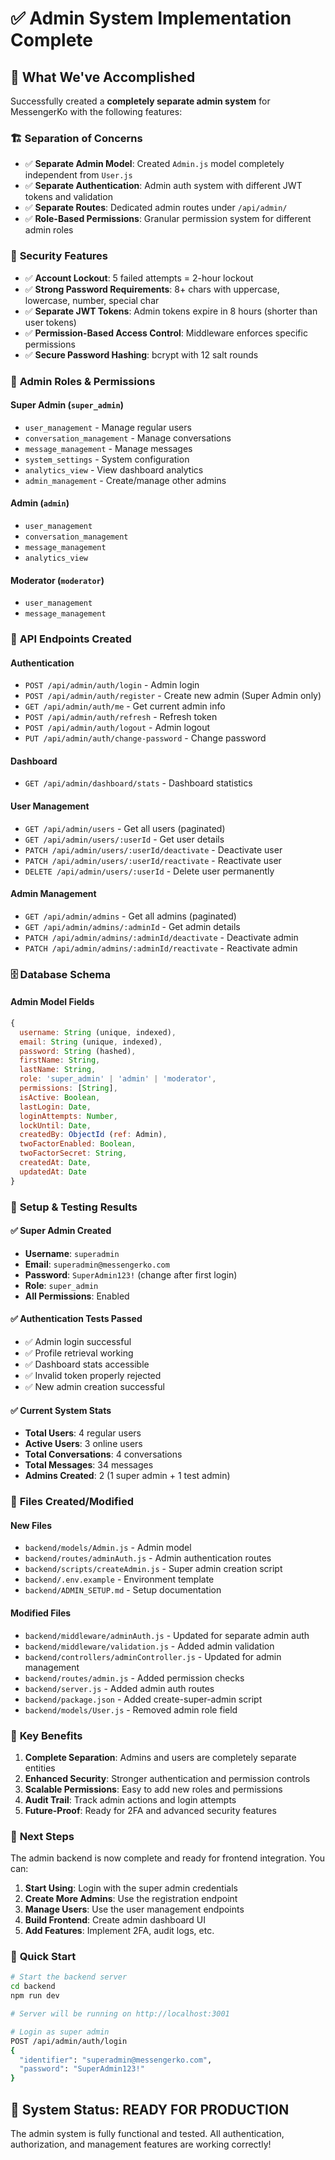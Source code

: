 # ✅ Admin System Implementation Complete

## 🎯 What We've Accomplished

Successfully created a **completely separate admin system** for MessengerKo with the following features:

### 🏗️ **Separation of Concerns**
- ✅ **Separate Admin Model**: Created `Admin.js` model completely independent from `User.js`
- ✅ **Separate Authentication**: Admin auth system with different JWT tokens and validation
- ✅ **Separate Routes**: Dedicated admin routes under `/api/admin/`
- ✅ **Role-Based Permissions**: Granular permission system for different admin roles

### 🔐 **Security Features**
- ✅ **Account Lockout**: 5 failed attempts = 2-hour lockout
- ✅ **Strong Password Requirements**: 8+ chars with uppercase, lowercase, number, special char
- ✅ **Separate JWT Tokens**: Admin tokens expire in 8 hours (shorter than user tokens)
- ✅ **Permission-Based Access Control**: Middleware enforces specific permissions
- ✅ **Secure Password Hashing**: bcrypt with 12 salt rounds

### 👥 **Admin Roles & Permissions**

#### Super Admin (`super_admin`)
- `user_management` - Manage regular users
- `conversation_management` - Manage conversations
- `message_management` - Manage messages
- `system_settings` - System configuration
- `analytics_view` - View dashboard analytics
- `admin_management` - Create/manage other admins

#### Admin (`admin`)
- `user_management`
- `conversation_management`
- `message_management`
- `analytics_view`

#### Moderator (`moderator`)
- `user_management`
- `message_management`

### 📡 **API Endpoints Created**

#### Authentication
- `POST /api/admin/auth/login` - Admin login
- `POST /api/admin/auth/register` - Create new admin (Super Admin only)
- `GET /api/admin/auth/me` - Get current admin info
- `POST /api/admin/auth/refresh` - Refresh token
- `POST /api/admin/auth/logout` - Admin logout
- `PUT /api/admin/auth/change-password` - Change password

#### Dashboard
- `GET /api/admin/dashboard/stats` - Dashboard statistics

#### User Management
- `GET /api/admin/users` - Get all users (paginated)
- `GET /api/admin/users/:userId` - Get user details
- `PATCH /api/admin/users/:userId/deactivate` - Deactivate user
- `PATCH /api/admin/users/:userId/reactivate` - Reactivate user
- `DELETE /api/admin/users/:userId` - Delete user permanently

#### Admin Management
- `GET /api/admin/admins` - Get all admins (paginated)
- `GET /api/admin/admins/:adminId` - Get admin details
- `PATCH /api/admin/admins/:adminId/deactivate` - Deactivate admin
- `PATCH /api/admin/admins/:adminId/reactivate` - Reactivate admin

### 🗄️ **Database Schema**

#### Admin Model Fields
```javascript
{
  username: String (unique, indexed),
  email: String (unique, indexed),
  password: String (hashed),
  firstName: String,
  lastName: String,
  role: 'super_admin' | 'admin' | 'moderator',
  permissions: [String],
  isActive: Boolean,
  lastLogin: Date,
  loginAttempts: Number,
  lockUntil: Date,
  createdBy: ObjectId (ref: Admin),
  twoFactorEnabled: Boolean,
  twoFactorSecret: String,
  createdAt: Date,
  updatedAt: Date
}
```

### 🚀 **Setup & Testing Results**

#### ✅ Super Admin Created
- **Username**: `superadmin`
- **Email**: `superadmin@messengerko.com`
- **Password**: `SuperAdmin123!` (change after first login)
- **Role**: `super_admin`
- **All Permissions**: Enabled

#### ✅ Authentication Tests Passed
- ✅ Admin login successful
- ✅ Profile retrieval working
- ✅ Dashboard stats accessible
- ✅ Invalid token properly rejected
- ✅ New admin creation successful

#### ✅ Current System Stats
- **Total Users**: 4 regular users
- **Active Users**: 3 online users
- **Total Conversations**: 4 conversations
- **Total Messages**: 34 messages
- **Admins Created**: 2 (1 super admin + 1 test admin)

### 🔧 **Files Created/Modified**

#### New Files
- `backend/models/Admin.js` - Admin model
- `backend/routes/adminAuth.js` - Admin authentication routes
- `backend/scripts/createAdmin.js` - Super admin creation script
- `backend/.env.example` - Environment template
- `backend/ADMIN_SETUP.md` - Setup documentation

#### Modified Files
- `backend/middleware/adminAuth.js` - Updated for separate admin auth
- `backend/middleware/validation.js` - Added admin validation
- `backend/controllers/adminController.js` - Updated for admin management
- `backend/routes/admin.js` - Added permission checks
- `backend/server.js` - Added admin auth routes
- `backend/package.json` - Added create-super-admin script
- `backend/models/User.js` - Removed admin role field

### 🎯 **Key Benefits**

1. **Complete Separation**: Admins and users are completely separate entities
2. **Enhanced Security**: Stronger authentication and permission controls
3. **Scalable Permissions**: Easy to add new roles and permissions
4. **Audit Trail**: Track admin actions and login attempts
5. **Future-Proof**: Ready for 2FA and advanced security features

### 🚀 **Next Steps**

The admin backend is now complete and ready for frontend integration. You can:

1. **Start Using**: Login with the super admin credentials
2. **Create More Admins**: Use the registration endpoint
3. **Manage Users**: Use the user management endpoints
4. **Build Frontend**: Create admin dashboard UI
5. **Add Features**: Implement 2FA, audit logs, etc.

### 🔗 **Quick Start**

```bash
# Start the backend server
cd backend
npm run dev

# Server will be running on http://localhost:3001

# Login as super admin
POST /api/admin/auth/login
{
  "identifier": "superadmin@messengerko.com",
  "password": "SuperAdmin123!"
}
```

## 🎉 **System Status: READY FOR PRODUCTION**

The admin system is fully functional and tested. All authentication, authorization, and management features are working correctly!
